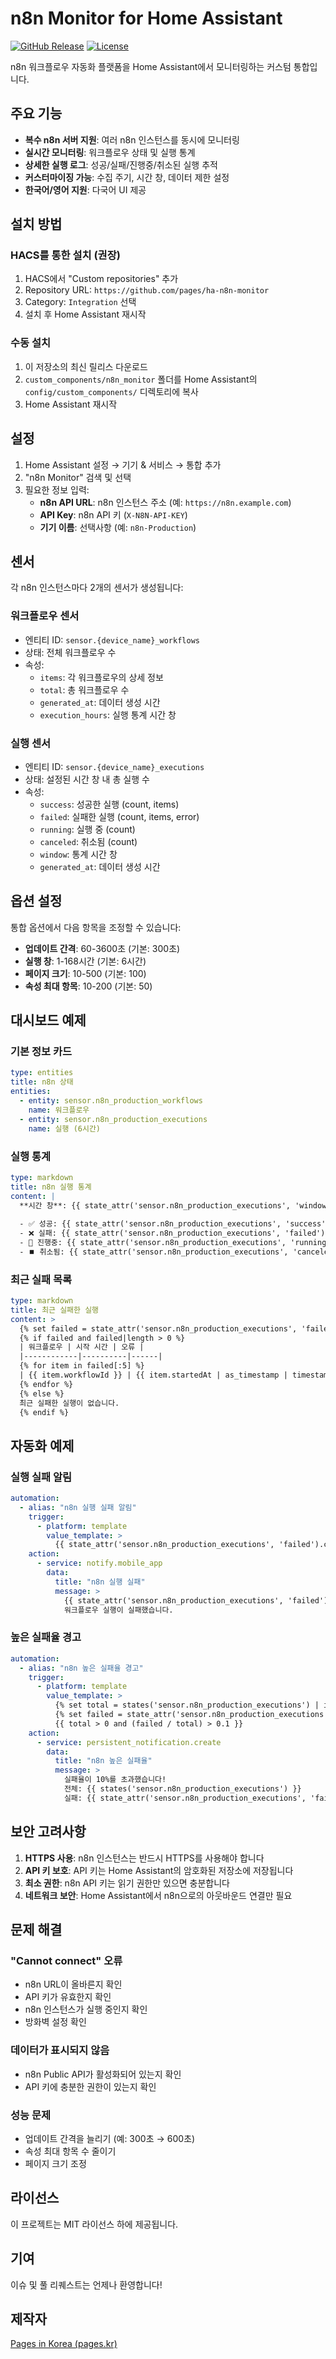 # n8n Monitor for Home Assistant

[![GitHub Release](https://img.shields.io/github/v/release/pages/ha-n8n-monitor)](https://github.com/pages/ha-n8n-monitor/releases)
[![License](https://img.shields.io/github/license/pages/ha-n8n-monitor)](LICENSE)

n8n 워크플로우 자동화 플랫폼을 Home Assistant에서 모니터링하는 커스텀 통합입니다.

## 주요 기능

- **복수 n8n 서버 지원**: 여러 n8n 인스턴스를 동시에 모니터링
- **실시간 모니터링**: 워크플로우 상태 및 실행 통계
- **상세한 실행 로그**: 성공/실패/진행중/취소된 실행 추적
- **커스터마이징 가능**: 수집 주기, 시간 창, 데이터 제한 설정
- **한국어/영어 지원**: 다국어 UI 제공

## 설치 방법

### HACS를 통한 설치 (권장)

1. HACS에서 "Custom repositories" 추가
2. Repository URL: `https://github.com/pages/ha-n8n-monitor`
3. Category: `Integration` 선택
4. 설치 후 Home Assistant 재시작

### 수동 설치

1. 이 저장소의 최신 릴리스 다운로드
2. `custom_components/n8n_monitor` 폴더를 Home Assistant의 `config/custom_components/` 디렉토리에 복사
3. Home Assistant 재시작

## 설정

1. Home Assistant 설정 → 기기 & 서비스 → 통합 추가
2. "n8n Monitor" 검색 및 선택
3. 필요한 정보 입력:
   - **n8n API URL**: n8n 인스턴스 주소 (예: `https://n8n.example.com`)
   - **API Key**: n8n API 키 (`X-N8N-API-KEY`)
   - **기기 이름**: 선택사항 (예: `n8n-Production`)

## 센서

각 n8n 인스턴스마다 2개의 센서가 생성됩니다:

### 워크플로우 센서
- 엔티티 ID: `sensor.{device_name}_workflows`
- 상태: 전체 워크플로우 수
- 속성:
  - `items`: 각 워크플로우의 상세 정보
  - `total`: 총 워크플로우 수
  - `generated_at`: 데이터 생성 시간
  - `execution_hours`: 실행 통계 시간 창

### 실행 센서
- 엔티티 ID: `sensor.{device_name}_executions`
- 상태: 설정된 시간 창 내 총 실행 수
- 속성:
  - `success`: 성공한 실행 (count, items)
  - `failed`: 실패한 실행 (count, items, error)
  - `running`: 실행 중 (count)
  - `canceled`: 취소됨 (count)
  - `window`: 통계 시간 창
  - `generated_at`: 데이터 생성 시간

## 옵션 설정

통합 옵션에서 다음 항목을 조정할 수 있습니다:

- **업데이트 간격**: 60-3600초 (기본: 300초)
- **실행 창**: 1-168시간 (기본: 6시간)
- **페이지 크기**: 10-500 (기본: 100)
- **속성 최대 항목**: 10-200 (기본: 50)

## 대시보드 예제

### 기본 정보 카드
```yaml
type: entities
title: n8n 상태
entities:
  - entity: sensor.n8n_production_workflows
    name: 워크플로우
  - entity: sensor.n8n_production_executions
    name: 실행 (6시간)
```

### 실행 통계
```yaml
type: markdown
title: n8n 실행 통계
content: |
  **시간 창**: {{ state_attr('sensor.n8n_production_executions', 'window') }}
  
  - ✅ 성공: {{ state_attr('sensor.n8n_production_executions', 'success').count }}
  - ❌ 실패: {{ state_attr('sensor.n8n_production_executions', 'failed').count }}
  - 🔄 진행중: {{ state_attr('sensor.n8n_production_executions', 'running').count }}
  - ⏹️ 취소됨: {{ state_attr('sensor.n8n_production_executions', 'canceled').count }}
```

### 최근 실패 목록
```yaml
type: markdown
title: 최근 실패한 실행
content: >
  {% set failed = state_attr('sensor.n8n_production_executions', 'failed').items %}
  {% if failed and failed|length > 0 %}
  | 워크플로우 | 시작 시간 | 오류 |
  |------------|----------|------|
  {% for item in failed[:5] %}
  | {{ item.workflowId }} | {{ item.startedAt | as_timestamp | timestamp_custom('%m/%d %H:%M') }} | {{ item.error[:50] }}... |
  {% endfor %}
  {% else %}
  최근 실패한 실행이 없습니다.
  {% endif %}
```

## 자동화 예제

### 실행 실패 알림
```yaml
automation:
  - alias: "n8n 실행 실패 알림"
    trigger:
      - platform: template
        value_template: >
          {{ state_attr('sensor.n8n_production_executions', 'failed').count > 0 }}
    action:
      - service: notify.mobile_app
        data:
          title: "n8n 실행 실패"
          message: >
            {{ state_attr('sensor.n8n_production_executions', 'failed').count }}개의 
            워크플로우 실행이 실패했습니다.
```

### 높은 실패율 경고
```yaml
automation:
  - alias: "n8n 높은 실패율 경고"
    trigger:
      - platform: template
        value_template: >
          {% set total = states('sensor.n8n_production_executions') | int(0) %}
          {% set failed = state_attr('sensor.n8n_production_executions', 'failed').count | int(0) %}
          {{ total > 0 and (failed / total) > 0.1 }}
    action:
      - service: persistent_notification.create
        data:
          title: "n8n 높은 실패율"
          message: >
            실패율이 10%를 초과했습니다!
            전체: {{ states('sensor.n8n_production_executions') }}
            실패: {{ state_attr('sensor.n8n_production_executions', 'failed').count }}
```

## 보안 고려사항

1. **HTTPS 사용**: n8n 인스턴스는 반드시 HTTPS를 사용해야 합니다
2. **API 키 보호**: API 키는 Home Assistant의 암호화된 저장소에 저장됩니다
3. **최소 권한**: n8n API 키는 읽기 권한만 있으면 충분합니다
4. **네트워크 보안**: Home Assistant에서 n8n으로의 아웃바운드 연결만 필요

## 문제 해결

### "Cannot connect" 오류
- n8n URL이 올바른지 확인
- API 키가 유효한지 확인
- n8n 인스턴스가 실행 중인지 확인
- 방화벽 설정 확인

### 데이터가 표시되지 않음
- n8n Public API가 활성화되어 있는지 확인
- API 키에 충분한 권한이 있는지 확인

### 성능 문제
- 업데이트 간격을 늘리기 (예: 300초 → 600초)
- 속성 최대 항목 수 줄이기
- 페이지 크기 조정

## 라이선스

이 프로젝트는 MIT 라이선스 하에 제공됩니다.

## 기여

이슈 및 풀 리퀘스트는 언제나 환영합니다!

## 제작자

[Pages in Korea (pages.kr)](https://pages.kr)
